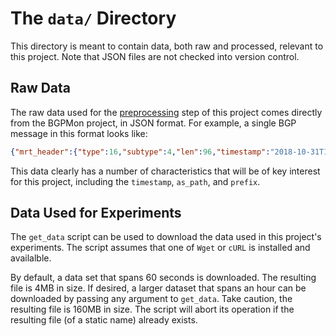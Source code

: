 # The `data/` Directory
This directory is meant to contain data, both raw and processed, relevant to
this project.  Note that JSON files are not checked into version control.

## Raw Data
The raw data used for the [preprocessing](/src/preprocessing) step of this
project comes directly from the BGPMon project, in JSON format. For example, a
single BGP message in this format looks like:
```json
{"mrt_header":{"type":16,"subtype":4,"len":96,"timestamp":"2018-10-31T18:00:00-06:00"},"bgp4mp_header":{"peer_as":####,"local_as":####,"address_family":1,"peer_ip":"#.#.#.#","local_ip":"#.#.#.#"},"bgp_header":{"marker":"/////////////////////w==","length":76,"type":2},"bgp_update":{"advertized_routes":[{"prefix":"#.#.#.#","mask":24}],"attrs":{"transitive_bit":true,"as_path":[{"as_seq":[####,####,#####]}],"types":[1,2,7],"aggregator":{"as":#####,"ip":"#.#.#.#"}}}},
```

This data clearly has a number of characteristics that will be of key interest
for this project, including the `timestamp`, `as_path`, and `prefix`.

## Data Used for Experiments
The `get_data` script can be used to download the data used in this project's
experiments. The script assumes that one of `Wget` or `cURL` is installed and
availalble.

By default, a data set that spans 60 seconds is downloaded. The resulting file
is 4MB in size. If desired, a larger dataset that spans an hour can be
downloaded by passing any argument to `get_data`. Take caution, the resulting
file is 160MB in size. The script will abort its operation if the resulting file
(of a static name) already exists.
